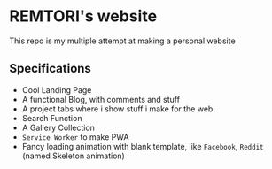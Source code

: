 # REMTORI's website

This repo is my multiple attempt at making a personal website

## Specifications

- Cool Landing Page
- A functional Blog, with comments and stuff
- A project tabs where i show stuff i make for the web.
- Search Function
- A Gallery Collection
- `Service Worker` to make PWA
- Fancy loading animation with blank template, like `Facebook`, `Reddit` (named Skeleton animation)
